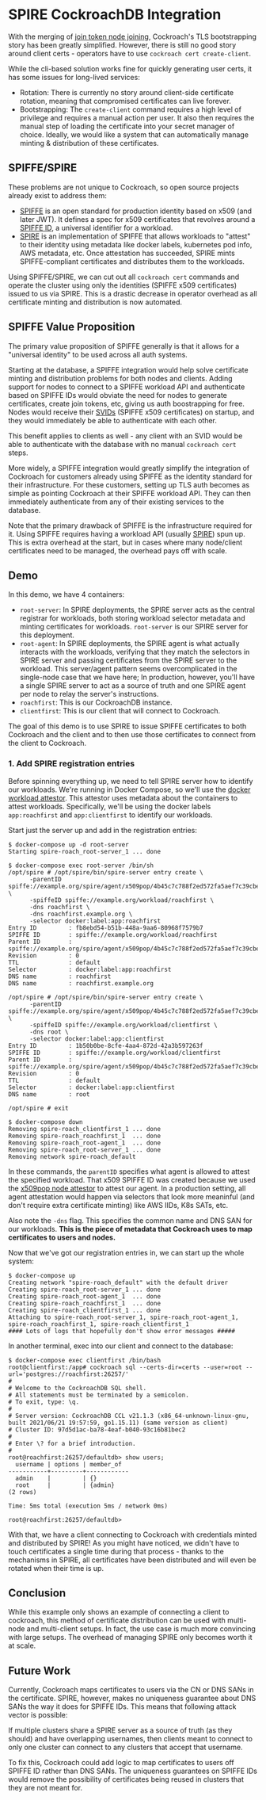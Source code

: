 # SPIRE CockroachDB Integration

With the merging of [join token node joining](https://github.com/cockroachdb/cockroach/pull/63492), Cockroach's TLS bootstrapping story has been greatly simplified. However, there is still no good story around client certs - operators have to use `cockroach cert create-client`.

While the cli-based solution works fine for quickly generating user certs, it has some issues for long-lived services:

- Rotation: There is currently no story around client-side certificate rotation, meaning that compromised certificates can live forever.
- Bootstrapping: The `create-client` command requires a high level of privilege and requires a manual action per user. It also then requires the manual step of loading the certificate into your secret manager of choice. Ideally, we would like a system that can automatically manage minting & distribution of these certificates.

## SPIFFE/SPIRE

These problems are not unique to Cockroach, so open source projects already exist to address them:

- [SPIFFE](https://spiffe.io/docs/latest/spiffe-about/overview/) is an open standard for production identity based on x509 (and later JWT). It defines a spec for x509 certificates that revolves around a [SPIFFE ID](https://spiffe.io/docs/latest/spiffe-about/spiffe-concepts/#spiffe-id), a universal identifier for a workload.
- [SPIRE](https://spiffe.io/docs/latest/spire-about/) is an implementation of SPIFFE that allows workloads to "attest" to their identity using metadata like docker labels, kubernetes pod info, AWS metadata, etc. Once attestation has succeeded, SPIRE mints SPIFFE-compliant certificates and distributes them to the workloads.

Using SPIFFE/SPIRE, we can cut out all `cockroach cert` commands and operate the cluster using only the identities (SPIFFE x509 certificates) issued to us via SPIRE. This is a drastic decrease in operator overhead as all certificate minting and distribution is now automated.

## SPIFFE Value Proposition

The primary value proposition of SPIFFE generally is that it allows for a "universal identity" to be used across all auth systems.

Starting at the database, a SPIFFE integration would help solve certificate minting and distribution problems for both nodes and clients. Adding support for nodes to connect to a SPIFFE workload API and authenticate based on SPIFFE IDs would obviate the need for nodes to generate certificates, create join tokens, etc, giving us auth boostrapping for free. Nodes would receive their [SVIDs](https://spiffe.io/docs/latest/spiffe-about/spiffe-concepts/#spiffe-verifiable-identity-document-svid) (SPIFFE x509 certificates) on startup, and they would immediately be able to authenticate with each other.

This benefit applies to clients as well - any client with an SVID would be able to authenticate with the database with no manual `cockroach cert` steps.

More widely, a SPIFFE integration would greatly simplify the integration of Cockroach for customers already using SPIFFE as the identity standard for their infrastructure. For these customers, setting up TLS auth becomes as simple as pointing Cockroach at their SPIFFE workload API. They can then immediately authenticate from any of their existing services to the database.

Note that the primary drawback of SPIFFE is the infrastructure required for it. Using SPIFFE requires having a workload API (usually [SPIRE](https://spiffe.io/docs/latest/spire-about/)) spun up. This is extra overhead at the start, but in cases where many node/client certificates need to be managed, the overhead pays off with scale.

## Demo

In this demo, we have 4 containers:

- `root-server`: In SPIRE deployments, the SPIRE server acts as the central registrar for workloads, both storing workload selector metadata and minting certificates for workloads. `root-server` is our SPIRE server for this deployment.
- `root-agent`: In SPIRE deployments, the SPIRE agent is what actually interacts with the workloads, verifying that they match the selectors in SPIRE server and passing certificates from the SPIRE server to the workload.
  This server/agent pattern seems overcomplicated in the single-node case that we have here; In production, however, you'll have a single SPIRE server to act as a source of truth and one SPIRE agent per node to relay the server's instructions.
- `roachfirst`: This is our CockroachDB instance.
- `clientfirst`: This is our client that will connect to Cockroach.

The goal of this demo is to use SPIRE to issue SPIFFE certificates to both Cockroach and the client and to then use those certificates to connect from the client to Cockroach.

### 1. Add SPIRE registration entries

Before spinning everything up, we need to tell SPIRE server how to identify our workloads. We're running in Docker Compose, so we'll use the [docker workload attestor](https://github.com/spiffe/spire/blob/v0.12.3/doc/plugin_agent_workloadattestor_docker.md). This attestor uses metadata about the containers to attest workloads. Specifically, we'll be using the docker labels `app:roachfirst` and `app:clientfirst` to identify our workloads.

Start just the server up and add in the registration entries:

```
$ docker-compose up -d root-server         
Starting spire-roach_root-server_1 ... done

$ docker-compose exec root-server /bin/sh  
/opt/spire # /opt/spire/bin/spire-server entry create \
      -parentID spiffe://example.org/spire/agent/x509pop/4b45c7c788f2ed572fa5aef7c39cbe2fd0523d78 \
      -spiffeID spiffe://example.org/workload/roachfirst \
      -dns roachfirst \
      -dns roachfirst.example.org \
      -selector docker:label:app:roachfirst
Entry ID         : fb8ebd54-b51b-448a-9aa6-80968f7579b7
SPIFFE ID        : spiffe://example.org/workload/roachfirst
Parent ID        : spiffe://example.org/spire/agent/x509pop/4b45c7c788f2ed572fa5aef7c39cbe2fd0523d78
Revision         : 0
TTL              : default
Selector         : docker:label:app:roachfirst
DNS name         : roachfirst
DNS name         : roachfirst.example.org

/opt/spire # /opt/spire/bin/spire-server entry create \
      -parentID spiffe://example.org/spire/agent/x509pop/4b45c7c788f2ed572fa5aef7c39cbe2fd0523d78 \
      -spiffeID spiffe://example.org/workload/clientfirst \
      -dns root \
      -selector docker:label:app:clientfirst
Entry ID         : 1b50b0be-8cfe-4aa4-872d-42a3b597263f
SPIFFE ID        : spiffe://example.org/workload/clientfirst
Parent ID        : spiffe://example.org/spire/agent/x509pop/4b45c7c788f2ed572fa5aef7c39cbe2fd0523d78
Revision         : 0
TTL              : default
Selector         : docker:label:app:clientfirst
DNS name         : root

/opt/spire # exit

$ docker-compose down
Removing spire-roach_clientfirst_1 ... done
Removing spire-roach_roachfirst_1  ... done
Removing spire-roach_root-agent_1  ... done
Removing spire-roach_root-server_1 ... done
Removing network spire-roach_default
```

In these commands, the `parentID` specifies what agent is allowed to attest the specified workload. That x509 SPIFFE ID was created because we used the [x509pop node attestor](https://github.com/spiffe/spire/blob/main/doc/plugin_server_nodeattestor_x509pop.md) to attest our agent. In a production setting, all agent attestation would happen via selectors that look more meaninful (and don't require extra certificate minting) like AWS IIDs, K8s SATs, etc.

Also note the `-dns` flag. This specifies the common name and DNS SAN for our workloads. **This is the piece of metadata that Cockroach uses to map certificates to users and nodes.**

Now that we've got our registration entries in, we can start up the whole system:

```
$ docker-compose up  
Creating network "spire-roach_default" with the default driver
Creating spire-roach_root-server_1 ... done
Creating spire-roach_root-agent_1  ... done
Creating spire-roach_roachfirst_1  ... done
Creating spire-roach_clientfirst_1 ... done
Attaching to spire-roach_root-server_1, spire-roach_root-agent_1, spire-roach_roachfirst_1, spire-roach_clientfirst_1
#### Lots of logs that hopefully don't show error messages #####
```

In another terminal, exec into our client and connect to the database:

```
$ docker-compose exec clientfirst /bin/bash
root@clientfirst:/app# cockroach sql --certs-dir=certs --user=root --url='postgres://roachfirst:26257/'
#
# Welcome to the CockroachDB SQL shell.
# All statements must be terminated by a semicolon.
# To exit, type: \q.
#
# Server version: CockroachDB CCL v21.1.3 (x86_64-unknown-linux-gnu, built 2021/06/21 19:57:59, go1.15.11) (same version as client)
# Cluster ID: 97d5d1ac-ba78-4eaf-b040-93c16b81bec2
#
# Enter \? for a brief introduction.
#
root@roachfirst:26257/defaultdb> show users;
  username | options | member_of
-----------+---------+------------
  admin    |         | {}
  root     |         | {admin}
(2 rows)

Time: 5ms total (execution 5ms / network 0ms)

root@roachfirst:26257/defaultdb> 
```

With that, we have a client connecting to Cockroach with credentials minted and distributed by SPIRE! As you might have noticed, we didn't have to touch certificates a single time during that process - thanks to the mechanisms in SPIRE, all certificates have been distributed and will even be rotated when their time is up.

## Conclusion

While this example only shows an example of connecting a client to cockroach, this method of certificate distribution can be used with multi-node and multi-client setups. In fact, the use case is much more convincing with large setups. The overhead of managing SPIRE only becomes worth it at scale.

## Future Work

Currently, Cockroach maps certificates to users via the CN or DNS SANs in the certificate. SPIRE, however, makes no uniqueness guarantee about DNS SANs the way it does for SPIFFE IDs. This means that following attack vector is possible:

If multiple clusters share a SPIRE server as a source of truth (as they should) and have overlapping usernames, then clients meant to connect to only one cluster can connect to any clusters that accept that username.

To fix this, Cockroach could add logic to map certificates to users off SPIFFE ID rather than DNS SANs. The uniqueness guarantees on SPIFFE IDs would remove the possibility of certificates being reused in clusters that they are not meant for.
